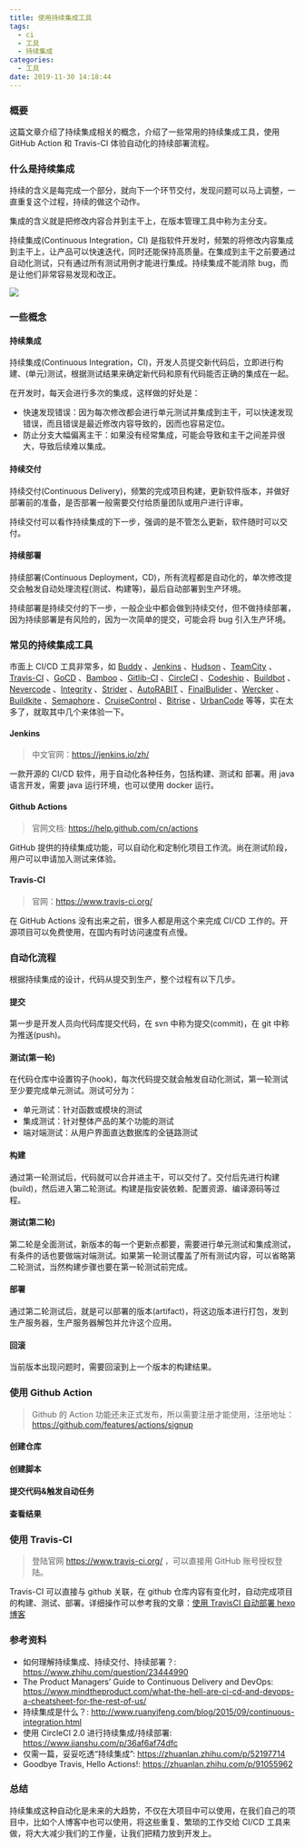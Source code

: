 ```yaml
---
title: 使用持续集成工具
tags:
  - ci
  - 工具
  - 持续集成
categories:
  - 工具
date: 2019-11-30 14:18:44
---
```


### 概要

这篇文章介绍了持续集成相关的概念，介绍了一些常用的持续集成工具，使用 GitHub Action 和 Travis-CI 体验自动化的持续部署流程。



### 什么是持续集成

持续的含义是每完成一个部分，就向下一个环节交付，发现问题可以马上调整，一直重复这个过程，持续的做这个动作。

集成的含义就是把修改内容合并到主干上，在版本管理工具中称为主分支。

持续集成(Continuous Integration，CI) 是指软件开发时，频繁的将修改内容集成到主干上，让产品可以快速迭代，同时还能保持高质量。在集成到主干之前要通过自动化测试，只有通过所有测试用例才能进行集成。持续集成不能消除 bug，而是让他们非常容易发现和改正。

![](http://blog-images.qiniu.wqf31415.xyz/ci.jpg)



<!-- more -->



### 一些概念

#### 持续集成

持续集成(Continuous Integration，CI)，开发人员提交新代码后，立即进行构建、(单元)测试，根据测试结果来确定新代码和原有代码能否正确的集成在一起。

在开发时，每天会进行多次的集成，这样做的好处是：

- 快速发现错误：因为每次修改都会进行单元测试并集成到主干，可以快速发现错误，而且错误是最近修改内容导致的，因而也容易定位。
- 防止分支大幅偏离主干：如果没有经常集成，可能会导致和主干之间差异很大，导致后续难以集成。



#### 持续交付

持续交付(Continuous Delivery)，频繁的完成项目构建，更新软件版本，并做好部署前的准备，是否部署一般需要交付给质量团队或用户进行评审。

持续交付可以看作持续集成的下一步，强调的是不管怎么更新，软件随时可以交付。



#### 持续部署

持续部署(Continuous Deployment，CD)，所有流程都是自动化的，单次修改提交会触发自动处理流程(测试、构建等)，最后自动部署到生产环境。

持续部署是持续交付的下一步，一般企业中都会做到持续交付，但不做持续部署，因为持续部署是有风险的，因为一次简单的提交，可能会将 bug 引入生产环境。



### 常见的持续集成工具

市面上 CI/CD 工具非常多，如 [Buddy](https://buddy.works/) 、[Jenkins](https://jenkins.io/zh/) 、[Hudson](http://hudson-ci.org) 、[TeamCity](https://www.jetbrains.com/teamcity/) 、[Travis-CI](https://www.travis-ci.org/) 、[GoCD](https://www.gocd.org/) 、[Bamboo](https://www.atlassian.com/zh/software/bamboo) 、[Gitlib-CI](https://about.gitlab.com/product/continuous-integration/) 、[CircleCI](https://circleci.com) 、[Codeship](https://codeship.com/) 、[Buildbot](https://buildbot.net/) 、[Nevercode](https://nevercode.io/) 、[Integrity](https://integrity.github.io/) 、[Strider](http://strider-cd.github.io/) 、[AutoRABIT](https://www.autorabit.com/) 、[FinalBulider](https://www.finalbuilder.com/) 、[Wercker](https://www.oracle.com/corporate/acquisitions/wercker/) 、[Buildkite](https://buildkite.com/) 、[Semaphore](https://semaphoreci.com/) 、[CruiseControl](http://cruisecontrol.sourceforge.net/) 、[Bitrise](https://www.bitrise.io/) 、[UrbanCode](https://developer.ibm.com/urbancode/) 等等，实在太多了，就取其中几个来体验一下。

#### Jenkins

> 中文官网：<https://jenkins.io/zh/>

一款开源的 CI/CD 软件，用于自动化各种任务，包括构建、测试和 部署。用 java 语言开发，需要 java 运行环境，也可以使用 docker 运行。

#### Github Actions

> 官网文档: <https://help.github.com/cn/actions>

GitHub 提供的持续集成功能，可以自动化和定制化项目工作流。尚在测试阶段，用户可以申请加入测试来体验。

#### Travis-CI

> 官网：<https://www.travis-ci.org/>

在 GitHub Actions 没有出来之前，很多人都是用这个来完成 CI/CD 工作的。开源项目可以免费使用，在国内有时访问速度有点慢。



### 自动化流程

根据持续集成的设计，代码从提交到生产，整个过程有以下几步。

#### 提交

第一步是开发人员向代码库提交代码，在 svn 中称为提交(commit)，在 git 中称为推送(push)。

#### 测试(第一轮)

在代码仓库中设置钩子(hook)，每次代码提交就会触发自动化测试，第一轮测试至少要完成单元测试。测试可分为：

- 单元测试：针对函数或模块的测试
- 集成测试：针对整体产品的某个功能的测试
- 端对端测试：从用户界面直达数据库的全链路测试

#### 构建

通过第一轮测试后，代码就可以合并进主干，可以交付了。交付后先进行构建(build)，然后进入第二轮测试。构建是指安装依赖、配置资源、编译源码等过程。

#### 测试(第二轮)

第二轮是全面测试，新版本的每一个更新点都要，需要进行单元测试和集成测试，有条件的话也要做端对端测试。如果第一轮测试覆盖了所有测试内容，可以省略第二轮测试，当然构建步骤也要在第一轮测试前完成。

#### 部署

通过第二轮测试后，就是可以部署的版本(artifact)，将这边版本进行打包，发到生产服务器，生产服务器解包并允许这个应用。

#### 回滚

当前版本出现问题时，需要回滚到上一个版本的构建结果。



### 使用 Github Action

> Github 的 Action 功能还未正式发布，所以需要注册才能使用，注册地址：<https://github.com/features/actions/signup>

#### 创建仓库



#### 创建脚本



#### 提交代码&触发自动任务



#### 查看结果



### 使用 Travis-CI

> 登陆官网 <https://www.travis-ci.org/> ，可以直接用 GitHub 账号授权登陆。

Travis-CI 可以直接与 github 关联，在 github 仓库内容有变化时，自动完成项目的构建、测试、部署。详细操作可以参考我的文章：<a href="/2020/02/07/使用-TravisCI-自动部署-hexo-博客/" target="_blank">使用 TravisCI 自动部署 hexo 博客</a>



### 参考资料

- 如何理解持续集成、持续交付、持续部署？: <https://www.zhihu.com/question/23444990>
- The Product Managers’ Guide to Continuous Delivery and DevOps: <https://www.mindtheproduct.com/what-the-hell-are-ci-cd-and-devops-a-cheatsheet-for-the-rest-of-us/>
- 持续集成是什么？: <http://www.ruanyifeng.com/blog/2015/09/continuous-integration.html>
- 使用 CircleCI 2.0 进行持续集成/持续部署: <https://www.jianshu.com/p/36af6af74dfc>
- 仅需一篇，妥妥吃透“持续集成”: <https://zhuanlan.zhihu.com/p/52197714>
- Goodbye Travis, Hello Actions!: <https://zhuanlan.zhihu.com/p/91055962>



### 总结

持续集成这种自动化是未来的大趋势，不仅在大项目中可以使用，在我们自己的项目中，比如个人博客中也可以使用，将这些重复、繁琐的工作交给 CI/CD 工具来做，将大大减少我们的工作量，让我们把精力放到开发上。
